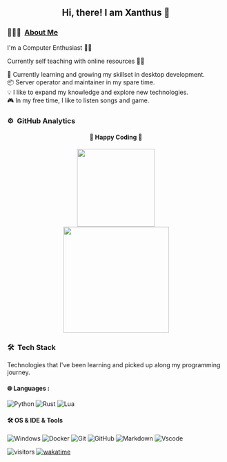 <div align="center">
  <h2> 
    Hi, there! I am Xanthus 👋
  </h2>
</div>

### 👨🏻‍💻 &nbsp;[About Me](https://xanthus58.github.io/Xanthus58/)

I'm a Computer Enthusiast 👨‍💻

Currently self teaching with online resources 👨‍🎓

🌱 Currently learning and growing my skillset in desktop development.\
📦  Server operator and maintainer in my spare time.\
💡 I like to expand my knowledge and explore new technologies.\
🎮  In my free time, I like to listen songs and game.

### ⚙️ &nbsp;GitHub Analytics

<div align="center">
  <h4> 
    🏃 Happy Coding 🏃 
  </h4>
</div>
<p align="center">
  <a href="https://github.com/Xanthus58">
    <img height="180em" src="https://github-readme-stats.vercel.app/api?username=Xanthus58&show_icons=true&theme=dark"/>
    <br>
    <img height="245em" src="https://github-readme-stats.vercel.app/api/wakatime?username=Xanthus&theme=dark&layout=compact"/>
  </a>
</p>

### 🛠 &nbsp;Tech Stack

Technologies that I've been learning and picked up along my programming journey.

#### 🌐  Languages : <br />

![Python](http://img.shields.io/badge/-Python-05122A?style=flat-square&logo=python&logoColor=F7B500)
![Rust](https://img.shields.io/badge/-Rust-05122A?style=flat-square&logo=rust)
![Lua](https://img.shields.io/badge/-Lua-05122A?style=flat-square&logo=lua)
#### 🛠 OS & IDE & Tools <br />

![Windows](https://img.shields.io/badge/-Windows-black?style=flat-square&logo=windows&logoColor=2496ed)
![Docker](https://img.shields.io/badge/-Docker-05122A?style=flat-square&logo=docker&logoColor=2496ed)
![Git](https://img.shields.io/badge/-Git-05122A?style=flat&logo=git)
![GitHub](https://img.shields.io/badge/-GitHub-05122A?style=flat&logo=github)
![Markdown](https://img.shields.io/badge/-Markdown-05122A?style=flat&logo=markdown)
![Vscode](https://img.shields.io/badge/-Vscode-007ACC?style=flat&logo=visual-studio-code)


![visitors](https://visitor-badge.glitch.me/badge?page_id=kogisin/Xanthus58)
[![wakatime](https://wakatime.com/badge/user/0b1b6854-9980-4101-a28a-0b148d8403d6.svg)](https://wakatime.com/@0b1b6854-9980-4101-a28a-0b148d8403d6)
<!---[!template pulled from Ashesh3 https://github.com/Ashesh3/Ashesh3
